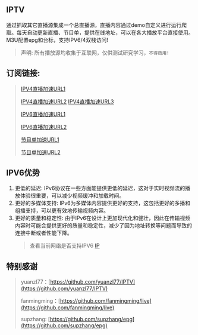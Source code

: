 ## IPTV
通过抓取其它直播源集成一个总直播源，直播内容通过demo自定义进行运行爬取。每天自动更新直播、节目单，提供在线地址，可以在各大播放平台直接使用。M3U配置epg和台标，支持IPV6/4双栈访问!
> 声明: 所有播放源均收集于互联网，仅供测试研究学习，`不得商用!`

## 订阅链接:        
> [IPV4直播加速URL1](https://gh.tryxd.cn/https://raw.githubusercontent.com/XlllllX/IPTV/main/live_ipv4.m3u)
> 
> [IPV4直播加速URL2](https://gh.llkk.cc/https://github.com/XlllllX/IPTV/blob/main/live_ipv4.m3u)
> [IPV4直播加速URL3](https://gh.tryxd.cn/https://github.com/ako112/cct/blob/main/pic/Updatetime.mp4)
> 
> [IPV6直播加速URL1](https://gh.tryxd.cn/https://raw.githubusercontent.com/XlllllX/IPTV/main/live_ipv6.m3u)
> 
> [IPV6直播加速URL2](https://gh.llkk.cc/https://github.com/XlllllX/IPTV/blob/main/live_ipv6.m3u)
>
> [节目单加速URL1](https://gh.tryxd.cn/https://raw.githubusercontent.com/XlllllX/IPTV/main/epg.xml)
> 
> [节目单加速URL2](https://gh.llkk.cc/https://github.com/XlllllX/IPTV/blob/main/epg.xml)

## IPV6优势
1. 更低的延迟: IPv6协议在一些方面能提供更低的延迟，这对于实时视频流的播放体验很重要，可以减少视频缓冲和加载时间。
2. 更好的多媒体支持: IPv6为多媒体内容提供更好的支持，这包括更好的多播和组播支持，可以更有效地传输视频内容。
3. 更好的质量和稳定性: 由于IPv6在设计上更加现代化和健壮，因此在传输视频内容时可能会提供更好的质量和稳定性，减少了因为地址转换等问题而导致的连接中断或者性能下降。
   > 查看当前网络是否支持IPV6 [IP](https://ipw.cn)

## 特别感谢
> yuanzl77：[https://github.com/yuanzl77/IPTV](https://github.com/yuanzl77/IPTV)
> 
> fanmingming：[https://github.com/fanmingming/live](https://github.com/fanmingming/live)
> 
> supzhang: [https://github.com/supzhang/epg](https://github.com/supzhang/epg)

